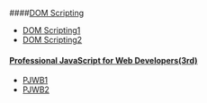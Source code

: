 ####[DOM Scripting](http://book.douban.com/subject/5436113/)
* [DOM Scripting1](https://github.com/frechei/BOOKNOTES/wiki/DOM-Scripting1)
* [DOM Scripting2](https://github.com/frechei/BOOKNOTES/wiki/DOM-Scripting2)

#### [Professional JavaScript for Web Developers(3rd)](http://book.douban.com/subject/10546125/)
* [PJWB1](https://github.com/frechei/BOOKNOTES/wiki/PJWB1)
* [PJWB2](https://github.com/frechei/BOOKNOTES/wiki/PJWB2)
